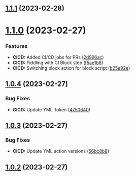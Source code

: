 ## [1.1.1](https://github.com/yuval-po/token-bucket-rate-limiter/compare/v1.1.0...v1.1.1) (2023-02-28)



# [1.1.0](https://github.com/yuval-po/token-bucket-rate-limiter/compare/v1.0.4...v1.1.0) (2023-02-27)


### Features

* **CICD:** Added CI/CD jobs for PRs ([2d996ac](https://github.com/yuval-po/token-bucket-rate-limiter/commit/2d996ac6f14e465aa925a768ba4ff48132dfe59d))
* **CICD:** Fiddling with CI Block step ([f5ae1b6](https://github.com/yuval-po/token-bucket-rate-limiter/commit/f5ae1b6503eb181dd7941762794b4d2e9ff6ba27))
* **CICD:** Switching block action for block script ([b25e92e](https://github.com/yuval-po/token-bucket-rate-limiter/commit/b25e92e292876d6909ca18fcabef40a6227ebabf))



## [1.0.4](https://github.com/yuval-po/token-bucket-rate-limiter/compare/v1.0.3...v1.0.4) (2023-02-27)


### Bug Fixes

* **CICD:** Update YML Token ([4750640](https://github.com/yuval-po/token-bucket-rate-limiter/commit/4750640bc8743a0693fd623081f7f2edb8a63f94))



## [1.0.3](https://github.com/yuval-po/token-bucket-rate-limiter/compare/v1.0.2...v1.0.3) (2023-02-27)


### Bug Fixes

* **CICD:** Update YML action versions ([56bc8b8](https://github.com/yuval-po/token-bucket-rate-limiter/commit/56bc8b860e1bb3fd1df89d03d1af1e612b270812))



## [1.0.2](https://github.com/yuval-po/token-bucket-rate-limiter/compare/v1.0.1...v1.0.2) (2023-02-27)



